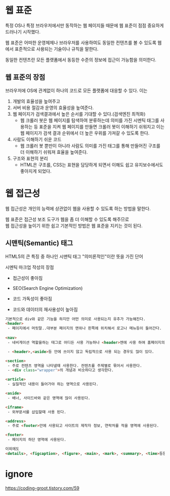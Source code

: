 # 웹 표준

특정 OS나 특정 브라우저에서만 동작하는 웹 페이지들 때문에
웹 표준이 점점 중요하게 드러나기 시작했다.

웹 표준은 어떠한 운영체제나 브라우저를 사용하여도 동일한 컨텐츠를 볼 수 있도록 웹에서 표준적으로 사용되는 기술이나 규칙을 말한다.

동일한 컨텐츠란 모든 플랫폼에서 동등한 수준의 정보에 접근이 가능함을 의미한다.

## 웹 표준의 장점
브라우저에 OS에 관계없이 하나의 코드로 모든 플랫폼에 대응할 수 있다.
이는 
1. 개발의 효율성을 높여주고
2. 서버 비용 절감과 운영의 효율성을 높여준다.
3. 웹 페이지가 검색결과에서 높은 순서를 기대할 수 있다.(검색엔진 최적화)
   + 웹 크롤러 봇은 웹 페이지를 탐색하여 분류하는데 의미를 가진 시멘틱 태그를 사용하는 등 표준을 지켜 웹 페이지를 만들면 크롤러 봇이 이해하기 쉬워지고 이는 웹 페이지가 검색 결과 순위에서 더 높은 우위를 가져갈 수 있도록 한다.
4. 사람도 이해하기 쉬운 코드
   + 웹 크롤러 봇 뿐만이 아니라 사람도 의미를 가진 태그를 통해 만들어진 구조를 더 이해하기 쉬워져 효율을 높여준다.
5. 구조와 표현의 분리
   + HTML은 구조를, CSS는 표현을 담당하게 되면서 이해도 쉽고 유지보수에서도 좋아지게 되었다.

# 웹 접근성
웹 접근성은 개인의 능력에 상관없이 웹을 사용할 수 있도록 하는 방법을 말한다.

웹 표준은 접근성 보조 도구가 웹을 좀 더 이해할 수 있도록 해주므로<br>
웹 접근성을 높이기 위한 쉽고 기본적인 방법은 웹 표준을 지키는 것이 된다.

## 시맨틱(Semantic) 태그
HTML5의 큰 특징 중 하나인 시맨틱 태그
"의미론적인"이란 뜻을 가진 단어

시멘틱 마크업 작성의 장점

 - 접근성이 좋아짐

 - SEO(Search Engine Optimization)

 - 코드 가독성이 좋아짐

 - 코드와 데이터의 재사용성이 높아짐
```html
기본적으로 div와 같은 기능을 하지만 어떤 의미로 사용되는지 유추가 가능해진다.
<header>
 - 페이지에서 머릿말..대부분 페이지의 맨위나 왼쪽에 위치해서 로고나 메뉴등이 들어간다.
 
<nav>
 - 네비게이션 역할을하는 태그로 어디든 사용 가능하나 <header>엔에 사용 하여 홈페이지의 공통 영역으로 지정하는 경우가 많다.

 - <header>,<aside>등 안에 쓰이지 않고 독립적으로 사용 되는 경우도 많이 있다.

<section>
 - 주로 컨텐츠 영역을 나타낼때 사용한다. 컨텐츠를 주제별로 묶어서 사용한다.
 - <div class="wrapper">의 개념과 비슷하다고 생각한다. 

<article>
 - 실질적인 내용이 들어가야 하는 영역으로 사용된다.

<aside>
 - 배너, 사이드바와 같은 영역에 많이 사용된다.

<iframe>
 - 외부문서를 삽입할때 사용 된다.

<address>
 - 주로 <footer>안에 사용되고 사이트의 제작자 정보, 연락처를 적을 영역에 사용된다.

<footer>
 - 페이지의 하단 영역에 사용된다.

이외에도 
<details>, <figcaption>, <figure>, <main>, <mark>, <summary>, <time>등등 이 있다.
```

# ignore
https://coding-groot.tistory.com/59
